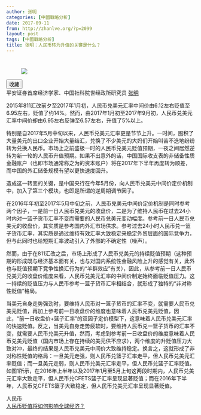 ```yaml
---
author: 张明
categories: [中國戰略分析]
date: 2017-09-11
from: http://zhanlve.org/?p=2099
layout: post
tags: [中國戰略分析]
title: 张明：人民币转为升值的关键是什么？
---
```


<div id="entry">
<div class="at-above-post addthis_tool" data-url="http://zhanlve.org/?p=2099">
</div>
<h1 class="story-headline">
</h1>
<div class="story-image image">
<figure class="is-retina" data-url="http://i.ftimg.net/picture/4/000071554_piclink.jpg">
<img data-backupimage="https://www.ft.com/__origami/service/image/v2/images/raw/http%3A%2F%2Fi.ftmailbox.com%2Fpicture%2F4%2F000071554_piclink.jpg?source=ftchinese&amp;width=700&amp;height=393&amp;fit=cover" src="https://www.ft.com/__origami/service/image/v2/images/raw/http%3A%2F%2Fi.ftimg.net%2Fpicture%2F4%2F000071554_piclink.jpg?source=ftchinese&amp;width=700&amp;height=393&amp;fit=cover"/>
</figure>
</div>
<div class="story-action-placeholder" id="story-action-placeholder">
<div class="story-action">
<div class="action-inner">
<div class="icon-right icon-save">
<button id="addfavlink001074205">
      收藏
     </button>
</div>
</div>
</div>
</div>
<div class="story-byline">
<span class="story-author">
   平安证券首席经济学家、中国社科院世经政所研究员
   <a href="http://www.ftchinese.com/search/%E5%BC%A0%E6%98%8E/relative_byline" target="_blank">
    张明
   </a>
</span>
</div>
<div class="story-body">
<p>
</p>
<p>
   2015年811汇改前夕至2017年1月初，人民币兑美元汇率中间价由6.12左右贬值至6.95左右，贬值了约14%。然而，由2017年1月初至2017年9月初，人民币兑美元汇率中间价却由6.95左右反弹至6.57左右，升值了5%以上。
  </p>
<p>
   特别是自2017年5月中旬以来，人民币兑美元汇率更是节节上升。一时间，囤积了大量美元的出口企业开始大量结汇，兑换了不少美元的大妈们开始叫苦不迭地纷纷转为兑换人民币。市场上之前盛极一时的人民币兑美元贬值预期，一夜之间居然逆转为新一轮的人民币升值预期。如果不出意外的话，中国国际收支表的非储备性质金融账户（也即市场通常称之为的资本账户）将在2017年下半年再度转为顺差，而中国的外汇储备规模有望以更快速度回升。
  </p>
<p>
   造成这一转变的关键，是中国央行在今年5月份，向人民币兑美元中间价定价机制中，加入了第三个模块，也即是所谓的逆周期调节因子。
  </p>
<p>
   在2016年年初至2017年5月中旬之前，人民币兑美元中间价定价机制是同时参考两个因子，一是前一日人民币兑美元的收盘价，二是为了维持人民币在过去24小时内对一篮子货币汇率不变而需要的人民币兑美元变动幅度。参考前一日人民币兑美元的收盘价，其实质是参考国内外汇市场供求。参考过去24小时人民币兑一篮子货币汇率，其实质是通过维持有效汇率大致稳定来稳定外贸层面的国际竞争力，但与此同时也给短期汇率波动引入了外部的不确定性（噪声）。
  </p>
<p>
   然而，由于在811汇改之后，市场上形成了人民币兑美元的持续贬值预期（这种预期的形成既与经济基本面有关，也与对国内系统性金融风险上升的感觉有关，此外也与贬值预期下竞争性换汇行为的“羊群效应”有关），因此，从参考前一日人民币兑美元的收盘价维度来看，人民币兑美元汇率的中间价制定始终面临贬值压力。这一持续的贬值压力与人民币参考一篮子货币汇率相结合，就形成了独特的“非对称性贬值”格局。
  </p>
<p>
   当美元自身走势强劲时，要维持人民币对一篮子货币的汇率不变，就需要人民币兑美元贬值，再加上参考前一日收盘价的维度也意味着人民币兑美元贬值，因此，“前一日收盘价+篮子汇率”的双因子定价模型下，这意味着人民币兑美元汇率的快速贬值。反之，当美元自身走势疲软时，要维持人民币兑一篮子货币的汇率不变，就需要人民币兑美元升值，然而，考虑到参考前一日收盘价的维度意味着人民币兑美元贬值（国内市场上存在持续的美元供不应求），两个维度的升贬值压力大致对冲，最终的结果是人民币兑美元中间价大致维持稳定。换言之，这就形成了非对称性贬值的格局：一旦美元走强，则人民币兑篮子汇率走平，但人民币兑美元汇率贬值；而一旦美元走弱，则人民币兑美元汇率走平，但人民币兑篮子汇率贬值。如图1所示，在2016年上半年以及2017年1月至5月上旬这两段时期内，人民币兑美元汇率大致走平，但人民币兑CFETS篮子汇率呈现显著贬值；而在2016年下半年，人民币兑CFETS篮子大致稳定，但人民币兑美元汇率呈现显著贬值。
  </p>
<div class="leftPic in-story-recommend" data-id="in-story-recommend-1" id="in-story-recommend">
<div class="recommend-header">
    人民币
   </div>
<div class="recommend-content">
<a class="headline" data-ea="Click-002" data-ec="In Story Recommend" data-el="/story/001063496" href="http://www.ftchinese.com/story/001063496?tcode=smartrecommend&amp;ulu-rcmd=1_02ra_art_0_34835f68a32b41229ffee337747e82d6&amp;position=instory" target="_blank">
     人民币贬值将如何影响全球经济？
    </a>
</div>
</div>
</div>
</div>
